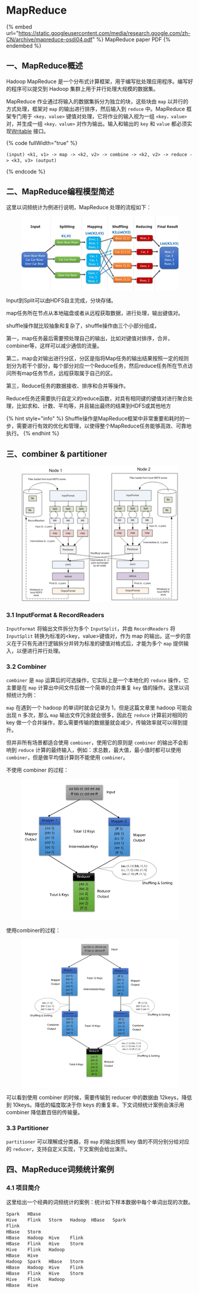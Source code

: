 # MapReduce

{% embed url="https://static.googleusercontent.com/media/research.google.com/zh-CN/archive/mapreduce-osdi04.pdf" %}
MapReduce paper PDF
{% endembed %}

## 一、MapReduce概述

Hadoop MapReduce 是一个分布式计算框架，用于编写批处理应用程序。编写好的程序可以提交到 Hadoop 集群上用于并行处理大规模的数据集。

MapReduce 作业通过将输入的数据集拆分为独立的块，这些块由 `map` 以并行的方式处理，框架对 `map` 的输出进行排序，然后输入到 `reduce` 中。MapReduce 框架专门用于 `<key，value>` 键值对处理，它将作业的输入视为一组 `<key，value>` 对，并生成一组 `<key，value>` 对作为输出。输入和输出的 `key` 和 `value` 都必须实现[Writable](http://hadoop.apache.org/docs/stable/api/org/apache/hadoop/io/Writable.html) 接口。

{% code fullWidth="true" %}
```
(input) <k1, v1> -> map -> <k2, v2> -> combine -> <k2, v2> -> reduce -> <k3, v3> (output)
```
{% endcode %}

## 二、MapReduce编程模型简述

这里以词频统计为例进行说明，MapReduce 处理的流程如下：

<figure><img src="../../../.gitbook/assets/X985~4Q4$FW}9}9]5HB77@G.jpg" alt=""><figcaption></figcaption></figure>

Input到Split可以由HDFS自主完成，分块存储。

map任务所在节点从本地磁盘或者从远程获取数据，进行处理，输出键值对。

shuffle操作就比较抽象和复杂了，shuffle操作由三个小部分组成，

第一，map任务最后需要预处理自己的输出，比如对键值对排序，合并，combiner等，这样可以减少通信的流量。

第二，map会对输出进行分区，分区是指将Map任务的输出结果按照一定的规则划分为若干个部分，每个部分对应一个Reduce任务，然后reduce任务所在节点访问所有map任务节点，远程获取属于自己的区。

第三，Reduce任务的数据接收、排序和合并等操作。

Reduce任务还需要执行自定义的reduce函数，对具有相同键的键值对进行聚合处理，比如求和、计数、平均等，并且输出最终的结果到HDFS或其他地方

{% hint style="info" %}
Shuffle操作是MapReduce框架中非常重要和耗时的一步，需要进行有效的优化和管理，以使得整个MapReduce任务能够高效、可靠地执行。
{% endhint %}

## 三、combiner & partitioner

<figure><img src="../../../.gitbook/assets/}8TNL()@07SWKYMUDD3P([V.png" alt="" width="563"><figcaption></figcaption></figure>

### 3.1 InputFormat & RecordReaders

`InputFormat` 将输出文件拆分为多个 `InputSplit`，并由 `RecordReaders` 将 `InputSplit` 转换为标准的\<key，value>键值对，作为 map 的输出。这一步的意义在于只有先进行逻辑拆分并转为标准的键值对格式后，才能为多个 `map` 提供输入，以便进行并行处理。

### 3.2 Combiner

`combiner` 是 `map` 运算后的可选操作，它实际上是一个本地化的 `reduce` 操作，它主要是在 `map` 计算出中间文件后做一个简单的合并重复 `key` 值的操作。这里以词频统计为例：

`map` 在遇到一个 hadoop 的单词时就会记录为 1，但是这篇文章里 hadoop 可能会出现 n 多次，那么 `map` 输出文件冗余就会很多，因此在 `reduce` 计算前对相同的 key 做一个合并操作，那么需要传输的数据量就会减少，传输效率就可以得到提升。

但并非所有场景都适合使用 `combiner`，使用它的原则是 `combiner` 的输出不会影响到 `reduce` 计算的最终输入，例如：求总数，最大值，最小值时都可以使用 `combiner`，但是做平均值计算则不能使用 `combiner`。

不使用 combiner 的过程：

<figure><img src="../../../.gitbook/assets/VB70VNSW4ZTGXSXIX_HH%@H.png" alt="" width="563"><figcaption></figcaption></figure>

使用combiner的过程：

<figure><img src="../../../.gitbook/assets/WOHG4T$D79T~PUE9~4E}UEJ.png" alt="" width="563"><figcaption></figcaption></figure>

可以看到使用 combiner 的时候，需要传输到 reducer 中的数据由 12keys，降低到 10keys。降低的幅度取决于你 keys 的重复率，下文词频统计案例会演示用 combiner 降低数百倍的传输量。

### 3.3 Partitioner

`partitioner` 可以理解成分类器，将 `map` 的输出按照 key 值的不同分别分给对应的 `reducer`，支持自定义实现，下文案例会给出演示。

## 四、MapReduce词频统计案例

### 4.1 项目简介

这里给出一个经典的词频统计的案例：统计如下样本数据中每个单词出现的次数。

```
Spark	HBase
Hive	Flink	Storm	Hadoop	HBase	Spark
Flink
HBase	Storm
HBase	Hadoop	Hive	Flink
HBase	Flink	Hive	Storm
Hive	Flink	Hadoop
HBase	Hive
Hadoop	Spark	HBase	Storm
HBase	Hadoop	Hive	Flink
HBase	Flink	Hive	Storm
Hive	Flink	Hadoop
HBase	Hive
```
